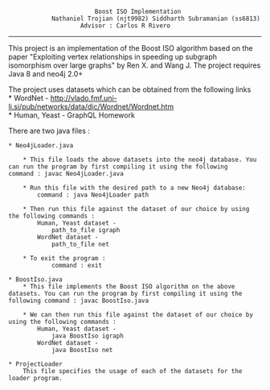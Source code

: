                             Boost ISO Implementation		
                Nathaniel Trojian (njt9982)	Siddharth Subramanian (ss6813)
                        Advisor : Carlos R Rivero 
--------------------------------------------------------------------------------------

This project is an implementation of the Boost ISO algorithm based on the paper "Exploiting vertex relationships in speeding up subgraph isomorphism over large graphs" by Ren X. and Wang J.
The project requires Java 8 and neo4j 2.0+  

The project uses datasets which can be obtained from the following links  
     * WordNet - http://vlado.fmf.uni-lj.si/pub/networks/data/dic/Wordnet/Wordnet.htm  
     * Human, Yeast - GraphQL Homework
     
There are two java files : 

    * Neo4jLoader.java

        * This file loads the above datasets into the neo4j database. You can run the program by first compiling it using the following     command : javac Neo4jLoader.java

        * Run this file with the desired path to a new Neo4j database:
            command : java Neo4jLoader path

        * Then run this file against the dataset of our choice by using the following commands : 
            Human, Yeast dataset -
                path_to_file igraph    
            WordNet dataset -
                path_to_file net

        * To exit the program : 
                command : exit

    * BoostIso.java  
        * This file implements the Boost ISO algorithm on the above datasets. You can run the program by first compiling it using the following command : javac BoostIso.java

        * We can then run this file against the dataset of our choice by using the following commands : 
            Human, Yeast dataset -
                java BoostIso igraph    
            WordNet dataset -
                java BoostIso net
    
    * ProjectLoader   
        This file specifies the usage of each of the datasets for the loader program.
